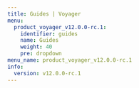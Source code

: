 ```yaml
---
title: Guides | Voyager
menu:
  product_voyager_v12.0.0-rc.1:
    identifier: guides
    name: Guides
    weight: 40
    pre: dropdown
menu_name: product_voyager_v12.0.0-rc.1
info:
  version: v12.0.0-rc.1
---
```



